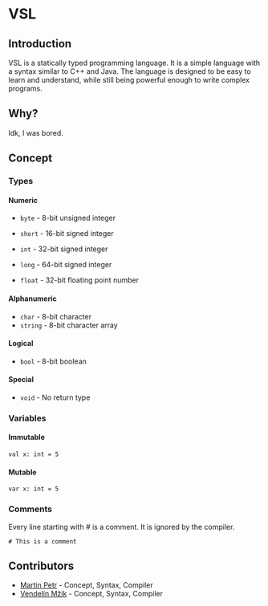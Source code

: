 # VSL

## Introduction

VSL is a statically typed programming language. It is a simple language with a syntax similar to C++ and Java. The language is designed to be easy to learn and understand, while still being powerful enough to write complex programs.

## Why?

Idk, I was bored.

## Concept

### Types

#### Numeric
- `byte` - 8-bit unsigned integer
- `short` - 16-bit signed integer
- `int` - 32-bit signed integer
- `long` - 64-bit signed integer

- `float` - 32-bit floating point number

#### Alphanumeric
- `char` - 8-bit character
- `string` - 8-bit character array

#### Logical
- `bool` - 8-bit boolean

#### Special
- `void` - No return type

### Variables

#### Immutable

```vsl
val x: int = 5
```

#### Mutable

```vsl
var x: int = 5
```

### Comments

Every line starting with # is a comment. It is ignored by the compiler.

```vsl
# This is a comment
```

## Contributors
- [Martin Petr](https://github.com/MartinGamesCZ) - Concept, Syntax, Compiler
- [Vendelín Mžik](https://github.com/Binekrasik) - Concept, Syntax, Compiler
